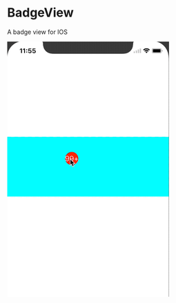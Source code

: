 # BadgeView
A badge view for IOS

![](https://raw.githubusercontent.com/falcon11/BadgeView/master/BadgeAnimation.gif)
